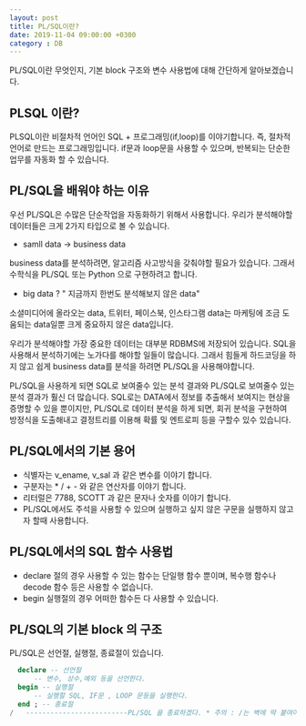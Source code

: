 ```yaml
---
layout: post
title: PL/SQL이란?
date: 2019-11-04 09:00:00 +0300
category : DB
---
```


PL/SQL이란 무엇인지, 기본 block 구조와 변수 사용법에 대해 간단하게 알아보겠습니다.  

## PLSQL 이란?  

PLSQL이란 비절차적 언어인 SQL + 프로그래밍(if,loop)를 이야기합니다. 즉, 절차적 언어로 만드는 프로그래밍입니다. if문과 loop문을 사용할 수 있으며, 반복되는 단순한 업무를 자동화 할 수 있습니다.  


## PL/SQL을 배워야 하는 이유  

우선 PL/SQL은 수많은 단순작업을 자동화하기 위해서 사용합니다. 우리가 분석해야할 데이터들은 크게 2가지 타입으로 볼 수 있습니다.  

* samll data -> business data

business data를 분석하려면, 알고리즘 사고방식을 갖춰야할 필요가 있습니다. 그래서 수학식을 PL/SQL 또는 Python 으로 구현하려고 합니다.  

* big data ? " 지금까지 한번도 분석해보지 않은 data"

소셜미디어에 올라오는 data, 트위터, 페이스북, 인스타그램 data는 마케팅에 조금 도움되는 data일뿐 크게 중요하지 않은 data입니다. 

우리가 분석해야할 가장 중요한 데이터는 대부분 RDBMS에 저장되어 있습니다. SQL을 사용해서 분석하기에는 노가다를 해야할 일들이 많습니다. 그래서 힘들게 하드코딩을 하지 않고 쉽게 business data를 분석을 하려면 PL/SQL을 사용해야합니다.  

PL/SQL을 사용하게 되면 SQL로 보여줄수 있는 분석 결과와 PL/SQL로 보여줄수 있는 분석 결과가 훨신 더 많습니다. SQL로는 DATA에서 정보를 추출해서 보여지는 현상을 증명할 수 있을 뿐이지만, PL/SQL로 데이터 분석을 하게 되면, 회귀 분석을 구현하여 방정식을 도출해내고 결정트리를 이용해 확률 및 엔트로피 등을 구할수 있수 있습니다. 


## PL/SQL에서의 기본 용어  

- 식별자는 v_ename, v_sal 과 같은 변수를 이야기 합니다.  
- 구분자는 * / + - 와 같은 연산자를 이야기 합니다.  
- 리터럴은 7788, SCOTT 과 같은 문자나 숫자를 이야기 합니다.
- PL/SQL에서도 주석을 사용할 수 있으며 실행하고 싶지 않은 구문을 실행하지 않고자 할때 사용합니다.  

## PL/SQL에서의 SQL 함수 사용법   

- declare 절의 경우
사용할 수 있는 함수는 단일행 함수 뿐이며, 복수행 함수나 decode 함수 등은 사용할 수 없습니다.
- begin 실행절의 경우 어떠한 함수든 다 사용할 수 있습니다. 


## PL/SQL의 기본 block 의 구조  

PL/SQL은 선언절, 실행절, 종료절이 있습니다.  

```sql
  declare -- 선언절
      -- 변수, 상수,예외 등을 선언한다.
  begin -- 실행절 
      -- 실행할 SQL, IF문 , LOOP 문등을 실행한다.
  end ; -- 종료절
/   -------------------------PL/SQL 을 종료하겠다. * 주의 : /는 벽에 딱 붙여야 한다.
```

